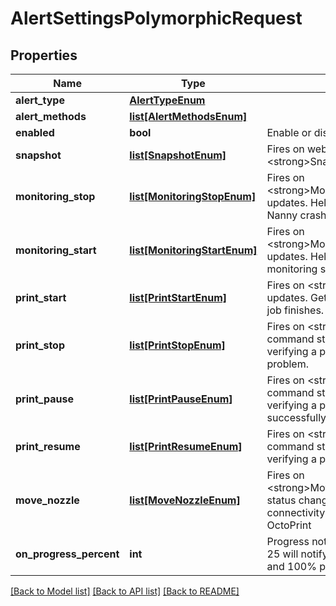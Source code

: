 # AlertSettingsPolymorphicRequest

## Properties
Name | Type | Description | Notes
------------ | ------------- | ------------- | -------------
**alert_type** | [**AlertTypeEnum**](AlertTypeEnum.md) |  | 
**alert_methods** | [**list[AlertMethodsEnum]**](AlertMethodsEnum.md) |  | [optional] 
**enabled** | **bool** | Enable or disable this alert channel | [optional] 
**snapshot** | [**list[SnapshotEnum]**](SnapshotEnum.md) | Fires on web camera &lt;strong&gt;Snapshot&lt;/strong&gt; command | [optional] 
**monitoring_stop** | [**list[MonitoringStopEnum]**](MonitoringStopEnum.md) | Fires on &lt;strong&gt;MonitoringStop&lt;strong&gt; updates.   Helps debug unexpected Print Nanny crashes. | [optional] 
**monitoring_start** | [**list[MonitoringStartEnum]**](MonitoringStartEnum.md) | Fires on &lt;strong&gt;MonitoringStop&lt;/strong&gt; updates. Helpful if you want to confirm monitoring started without a problem. | [optional] 
**print_start** | [**list[PrintStartEnum]**](PrintStartEnum.md) | Fires on &lt;strong&gt;StopPrint&lt;/strong&gt; updates. Get notifed as soon as a print job finishes.  | [optional] 
**print_stop** | [**list[PrintStopEnum]**](PrintStopEnum.md) | Fires on &lt;strong&gt;PrintStart&lt;/strong&gt; command status changes. Helpful for verifying a print job started without a problem. | [optional] 
**print_pause** | [**list[PrintPauseEnum]**](PrintPauseEnum.md) | Fires on &lt;strong&gt;PausePrint&lt;/strong&gt; command status changes. Helpful for verifying a print was paused successfully. | [optional] 
**print_resume** | [**list[PrintResumeEnum]**](PrintResumeEnum.md) | Fires on &lt;strong&gt;ResumePrint&lt;/strong&gt; command status changes Helpful for verifying a print was resumed. | [optional] 
**move_nozzle** | [**list[MoveNozzleEnum]**](MoveNozzleEnum.md) | Fires on &lt;strong&gt;MoveNozzle&lt;/strong&gt;command status changes. Helpful for debugging connectivity between Print Nanny and OctoPrint | [optional] 
**on_progress_percent** | **int** | Progress notification interval. Example: 25 will notify you at 25%, 50%, 75%, and 100% progress | [optional] 

[[Back to Model list]](../README.md#documentation-for-models) [[Back to API list]](../README.md#documentation-for-api-endpoints) [[Back to README]](../README.md)


